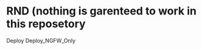 # RND (nothing is garenteed to work in this reposetory

Deploy Deploy_NGFW_Only
<p><a href='https://portal.azure.com/#create/Microsoft.Template/uri/https%3A%2F%2Fraw.githubusercontent.com%2Fleebarrell%2FRND%2Fmain%2FDeploy_NGFW_Only.json>deploy to Azure UKS</a></p>
